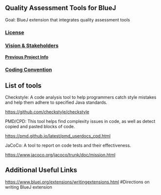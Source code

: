 ## Quality Assessment Tools for BlueJ

Goal: BlueJ extension that integrates quality assessment tools

### [License](LICENSE)

### [Vision & Stakeholders](Vision.md)
#### [Previous Project Info](RequirementsSourceInfo.md)

### [Coding Convention](ConventionGuide.md)

List of tools
--------------------
Checkstyle: A code analysis tool to help programmers catch style mistakes and help them adhere to specified Java standards.

https://github.com/checkstyle/checkstyle

PMD/CPD: This tool helps find complexity issues in code, as well as detect copied and pasted blocks of code.

https://pmd.github.io/latest/pmd_userdocs_cpd.html

JaCoCo: A tool to report on code tests and their effectiveness.

https://www.jacoco.org/jacoco/trunk/doc/mission.html


Additional Useful Links
-----------------------

https://www.bluej.org/extensions/writingextensions.html		#Directions on writing BlueJ extension
